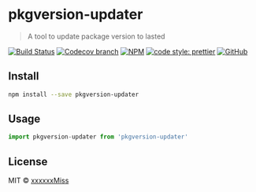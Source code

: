 # pkgversion-updater

> A tool to update package version to lasted

[![Build Status](https://img.shields.io/travis/xxxxxxMiss/pkgversion-updater/master.svg)](https://travis-ci.org/xxxxxxMiss/pkgversion-updater)
[![Codecov branch](https://img.shields.io/codecov/c/github/xxxxxxMiss/pkgversion-updater/master.svg)](https://codecov.io/gh/xxxxxxMiss/pkgversion-updater)
[![NPM](https://img.shields.io/npm/v/pkgversion-updater.svg)](https://www.npmjs.com/package/pkgversion-updater)
[![code style: prettier](https://img.shields.io/badge/code_style-prettier-ff69b4.svg?style=flat-square)](https://github.com/prettier/prettier)
[![GitHub](https://img.shields.io/github/license/mashape/apistatus.svg)](https://opensource.org/licenses/MIT)

## Install

```bash
npm install --save pkgversion-updater
```

## Usage

```js
import pkgversion-updater from 'pkgversion-updater'
```

## License

MIT © [xxxxxxMiss](https://github.com/xxxxxxMiss)
